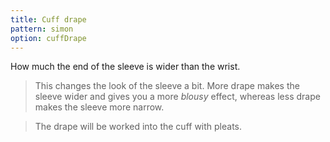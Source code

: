 ```yaml
---
title: Cuff drape
pattern: simon
option: cuffDrape
---
```



How much the end of the sleeve is wider than the wrist.

> This changes the look of the sleeve a bit. 
> More drape makes the sleeve wider and gives you a more *blousy* effect, whereas less drape makes the sleeve more narrow.

> The drape will be worked into the cuff with pleats.
